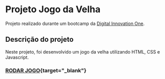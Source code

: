 # Projeto Jogo da Velha

Projeto realizado durante um bootcamp da [Digital Innovation One](https://digitalinnovation.one).

## Descrição do projeto
Neste projeto, foi desenvolvido um jogo da velha utilizando HTML, CSS e Javascript.

###   [RODAR JOGO](https://geovaneramirez.github.io/Projeto_Jogo_da_Velha/){target="_blank"}


